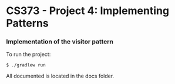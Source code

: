 # CS373 - Project 4: Implementing Patterns
### Implementation of the visitor pattern

To run the project:

    $ ./gradlew run

All documented is located in the docs folder. 
